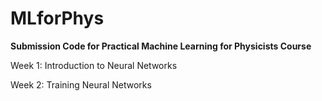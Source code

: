 # MLforPhys

<b>Submission Code for Practical Machine Learning for Physicists Course</b>

Week 1: Introduction to Neural Networks

Week 2: Training Neural Networks
